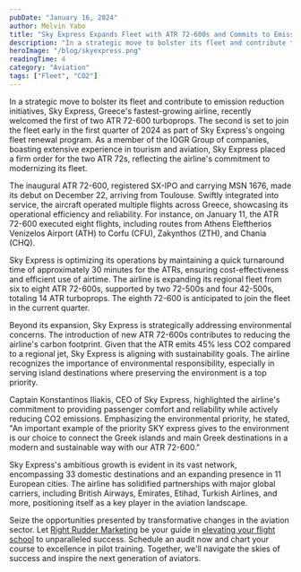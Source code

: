 ```yaml
---
pubDate: "January 16, 2024"
author: Melvin Yabo
title: "Sky Express Expands Fleet with ATR 72-600s and Commits to Emission Reduction"
description: "In a strategic move to bolster its fleet and contribute to emission reduction initiatives, Sky Express, Greece's fastest-growing airline, recently welcomed the first of two ATR 72-600 turboprops. The second is set to join the fleet early in the first quarter of 2024 as part of Sky Express's ongoing fleet renewal program."
heroImage: "/blog/skyexpress.png"
readingTime: 4
category: "Aviation"
tags: ["Fleet", "CO2"]
---
```


In a strategic move to bolster its fleet and contribute to emission reduction initiatives, Sky Express, Greece's fastest-growing airline, recently welcomed the first of two ATR 72-600 turboprops. The second is set to join the fleet early in the first quarter of 2024 as part of Sky Express's ongoing fleet renewal program. As a member of the IOGR Group of companies, boasting extensive experience in tourism and aviation, Sky Express placed a firm order for the two ATR 72s, reflecting the airline's commitment to modernizing its fleet.

The inaugural ATR 72-600, registered SX-IPO and carrying MSN 1676, made its debut on December 22, arriving from Toulouse. Swiftly integrated into service, the aircraft operated multiple flights across Greece, showcasing its operational efficiency and reliability. For instance, on January 11, the ATR 72-600 executed eight flights, including routes from Athens Eleftherios Venizelos Airport (ATH) to Corfu (CFU), Zakynthos (ZTH), and Chania (CHQ).

Sky Express is optimizing its operations by maintaining a quick turnaround time of approximately 30 minutes for the ATRs, ensuring cost-effectiveness and efficient use of airtime. The airline is expanding its regional fleet from six to eight ATR 72-600s, supported by two 72-500s and four 42-500s, totaling 14 ATR turboprops. The eighth 72-600 is anticipated to join the fleet in the current quarter.

Beyond its expansion, Sky Express is strategically addressing environmental concerns. The introduction of new ATR 72-600s contributes to reducing the airline's carbon footprint. Given that the ATR emits 45% less CO2 compared to a regional jet, Sky Express is aligning with sustainability goals. The airline recognizes the importance of environmental responsibility, especially in serving island destinations where preserving the environment is a top priority.

Captain Konstantinos IIiakis, CEO of Sky Express, highlighted the airline's commitment to providing passenger comfort and reliability while actively reducing CO2 emissions. Emphasizing the environmental priority, he stated, "An important example of the priority SKY express gives to the environment is our choice to connect the Greek islands and main Greek destinations in a modern and sustainable way with our ATR 72-600."

Sky Express's ambitious growth is evident in its vast network, encompassing 33 domestic destinations and an expanding presence in 11 European cities. The airline has solidified partnerships with major global carriers, including British Airways, Emirates, Etihad, Turkish Airlines, and more, positioning itself as a key player in the aviation landscape.

Seize the opportunities presented by transformative changes in the aviation sector. Let [Right Rudder Marketing](https://rightruddermarketing.com/) be your guide in [elevating your flight school](https://rightruddermarketing.com/services/marketing-system) to unparalleled success. Schedule an audit now and chart your course to excellence in pilot training. Together, we'll navigate the skies of success and inspire the next generation of aviators.
